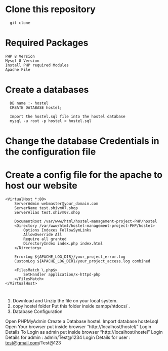 # Clone this repository
```
  git clone 
```
# Required Packages 
```
PHP 8 Version 
Mysql 8 Version
Install PHP required Modules
Apache File
```

# Create a databases 
```
  DB name :- hostel
  CREATE DATABASE hostel;

  Import the hostel.sql file into the hostel database
  mysql -u root -p hostel < hostel.sql

```

# Change the database Credentials in the configuration file 

# Create a config file for the apache to host our website 

```
<VirtualHost *:80>
    ServerAdmin webmaster@your_domain.com
    ServerName test.shivm07.shop
    ServerAlias test.shivm07.shop

    DocumentRoot /var/www/html/hostel-management-project-PHP/hostel
    <Directory /var/www/html/hostel-management-project-PHP/hostel>
        Options Indexes FollowSymLinks
        AllowOverride All
        Require all granted
        DirectoryIndex index.php index.html
    </Directory>

    ErrorLog ${APACHE_LOG_DIR}/your_project_error.log
    CustomLog ${APACHE_LOG_DIR}/your_project_access.log combined

    <FilesMatch \.php$>
        SetHandler application/x-httpd-php
    </FilesMatch>
</VirtualHost>

```

# 

1. Download and Unzip the file on your local system.
2. copy hostel folder Put this folder inside xampp/htdocs/ .
3. Database Configuration

Open PHPMyAdmin
Create a Database hostel.
Import database hostel.sql
Open Your browser put inside browser “http://localhost/hostel/”
Login Details
To Login as admin put inside browser “http://localhost/hostel”
Login Details for admin : admin/Test@1234
Login Details for user : test@gmail.com/Test@123
